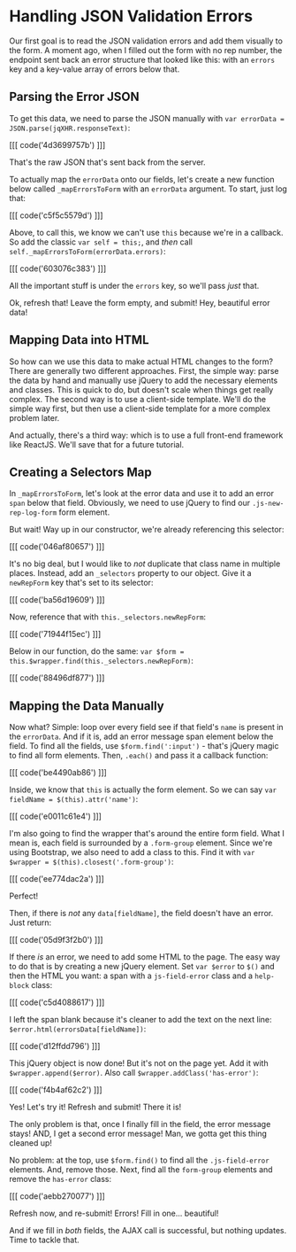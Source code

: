# Handling JSON Validation Errors

Our first goal is to read the JSON validation errors and add them visually to the
form. A moment ago, when I filled out the form with no rep number, the endpoint sent
back an error structure that looked like this: with an `errors` key and a key-value
array of errors below that.

## Parsing the Error JSON

To get this data, we need to parse the JSON manually with
`var errorData = JSON.parse(jqXHR.responseText)`:

[[[ code('4d3699757b') ]]]

That's the raw JSON that's sent back from the server.

To actually map the `errorData` onto our fields, let's create a new function below
called `_mapErrorsToForm` with an `errorData` argument. To start, just log that:

[[[ code('c5f5c5579d') ]]]

Above, to call this, we know we can't use `this` because we're in a callback. So
add the classic `var self = this;`, and *then* call `self._mapErrorsToForm(errorData.errors)`:

[[[ code('603076c383') ]]]

All the important stuff is under the `errors` key, so we'll pass *just* that.

Ok, refresh that! Leave the form empty, and submit! Hey, beautiful error data!

## Mapping Data into HTML

So how can we use this data to make actual HTML changes to the form? There are generally
two different approaches. First, the simple way: parse the data by hand and manually
use jQuery to add the necessary elements and classes. This is quick to do, but doesn't
scale when things get really complex. The second way is to use a client-side template.
We'll do the simple way first, but then use a client-side template for a more complex
problem later.

And actually, there's a third way: which is to use a full front-end framework like
ReactJS. We'll save that for a future tutorial.

## Creating a Selectors Map

In `_mapErrorsToForm`, let's look at the error data and use it to add an error `span`
below that field. Obviously, we need to use jQuery to find our `.js-new-rep-log-form`
form element.

But wait! Way up in our constructor, we're already referencing this selector:

[[[ code('046af80657') ]]]

It's no big deal, but I would like to *not* duplicate that class name in multiple places.
Instead, add an `_selectors` property to our object. Give it a `newRepForm` key that's
set to its selector:

[[[ code('ba56d19609') ]]]

Now, reference that with `this._selectors.newRepForm`:

[[[ code('71944f15ec') ]]]

Below in our function, do the same: `var $form = this.$wrapper.find(this._selectors.newRepForm)`:

[[[ code('88496df877') ]]]

## Mapping the Data Manually

Now what? Simple: loop over every field see if that field's `name` is present in
the `errorData`. And if it is, add an error message span element below the field.
To find all the fields, use `$form.find(':input')` - that's jQuery magic to find
all form elements. Then, `.each()` and pass it a callback function:

[[[ code('be4490ab86') ]]]

Inside, we know that `this` is actually the form element. So we can say
`var fieldName = $(this).attr('name')`:

[[[ code('e0011c61e4') ]]]

I'm also going to find the wrapper that's around the entire form field. What I mean
is, each field is surrounded by a `.form-group` element. Since we're using Bootstrap,
we also need to add a class to this. Find it with `var $wrapper = $(this).closest('.form-group')`:

[[[ code('ee774dac2a') ]]]

Perfect!

Then, if there is *not* any `data[fieldName]`, the field doesn't have an error.
Just return:

[[[ code('05d9f3f2b0') ]]]

If there *is* an error, we need to add some HTML to the page. The easy way to do
that is by creating a new jQuery element. Set `var $error` to `$()` and then the
HTML you want: a span with a `js-field-error` class and a `help-block` class:

[[[ code('c5d4088617') ]]]

I left the span blank because it's cleaner to add the text on the next line:
`$error.html(errorsData[fieldName])`:

[[[ code('d12ffdd796') ]]]

This jQuery object is now done! But it's not on the page yet. Add it with
`$wrapper.append($error)`. Also call `$wrapper.addClass('has-error')`:

[[[ code('f4b4af62c2') ]]]

Yes! Let's try it! Refresh and submit! There it is!

The only problem is that, once I finally fill in the field, the error message stays!
AND, I get a second error message! Man, we gotta get this thing cleaned up!

No problem: at the top, use `$form.find()` to find all the `.js-field-error` elements.
And, remove those. Next, find all the `form-group` elements and remove the `has-error`
class:

[[[ code('aebb270077') ]]]

Refresh now, and re-submit! Errors! Fill in one... beautiful!

And if we fill in *both* fields, the AJAX call is successful, but nothing updates.
Time to tackle that.
